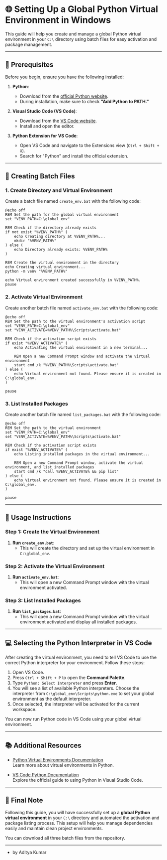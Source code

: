 # 🌐 **Setting Up a Global Python Virtual Environment in Windows**

This guide will help you create and manage a global Python virtual environment in your `C:\` directory using batch files for easy activation and package management.

---

## 🔧 **Prerequisites**

Before you begin, ensure you have the following installed:

1. **Python**:  
   - Download from the [official Python website](https://www.python.org/downloads/).  
   - During installation, make sure to check **"Add Python to PATH."**

2. **Visual Studio Code (VS Code)**:  
   - Download from the [VS Code website](https://code.visualstudio.com/).  
   - Install and open the editor.

3. **Python Extension for VS Code**:  
   - Open VS Code and navigate to the Extensions view (`Ctrl + Shift + X`).
   - Search for "Python" and install the official extension.

---

## 📜 **Creating Batch Files**

### **1. Create Directory and Virtual Environment**

Create a batch file named `create_env.bat` with the following code:

```batch
@echo off
REM Set the path for the global virtual environment
set "VENV_PATH=C:\global_env"

REM Check if the directory already exists
if not exist "%VENV_PATH%" (
    echo Creating directory at %VENV_PATH%...
    mkdir "%VENV_PATH%"
) else (
    echo Directory already exists: %VENV_PATH%
)

REM Create the virtual environment in the directory
echo Creating virtual environment...
python -m venv "%VENV_PATH%"

echo Virtual environment created successfully in %VENV_PATH%.
pause
```

### **2. Activate Virtual Environment**

Create another batch file named `activate_env.bat` with the following code:

```batch
@echo off
REM Set the path to the virtual environment's activation script
set "VENV_PATH=C:\global_env"
set "VENV_ACTIVATE=%VENV_PATH%\Scripts\activate.bat"

REM Check if the activation script exists
if exist "%VENV_ACTIVATE%" (
    echo Activating the virtual environment in a new terminal...

    REM Open a new Command Prompt window and activate the virtual environment
    start cmd /k "%VENV_PATH%\Scripts\activate.bat"
) else (
    echo Virtual environment not found. Please ensure it is created in C:\global_env.
)

pause
```

### **3. List Installed Packages**

Create another batch file named `list_packages.bat` with the following code:

```batch
@echo off
REM Set the path to the virtual environment
set "VENV_PATH=C:\global_env"
set "VENV_ACTIVATE=%VENV_PATH%\Scripts\activate.bat"

REM Check if the activation script exists
if exist "%VENV_ACTIVATE%" (
    echo Listing installed packages in the virtual environment...

    REM Open a new Command Prompt window, activate the virtual environment, and list installed packages
    start cmd /k "call %VENV_ACTIVATE% && pip list"
) else (
    echo Virtual environment not found. Please ensure it is created in C:\global_env.
)

pause
```

---

## 📝 **Usage Instructions**

### **Step 1: Create the Virtual Environment**

1. **Run `create_env.bat`**:
   - This will create the directory and set up the virtual environment in `C:\global_env`.

### **Step 2: Activate the Virtual Environment**

1. **Run `activate_env.bat`**:
   - This will open a new Command Prompt window with the virtual environment activated.

### **Step 3: List Installed Packages**

1. **Run `list_packages.bat`**:
   - This will open a new Command Prompt window with the virtual environment activated and display all installed packages.

---

## 💻 **Selecting the Python Interpreter in VS Code**

After creating the virtual environment, you need to tell VS Code to use the correct Python interpreter for your environment. Follow these steps:

1. Open VS Code.
2. Press `Ctrl + Shift + P` to open the **Command Palette**.
3. Type `Python: Select Interpreter` and press **Enter**.
4. You will see a list of available Python interpreters. Choose the interpreter from `C:\global_env\Scripts\python.exe` to set your global environment as the default interpreter.
5. Once selected, the interpreter will be activated for the current workspace.

You can now run Python code in VS Code using your global virtual environment.

---

## 📚 **Additional Resources**

- [Python Virtual Environments Documentation](https://docs.python.org/3/tutorial/venv.html)  
   Learn more about virtual environments in Python.

- [VS Code Python Documentation](https://code.visualstudio.com/docs/python/python-tutorial)  
   Explore the official guide to using Python in Visual Studio Code.

---

## 🎯 **Final Note**

Following this guide, you will have successfully set up a **global Python virtual environment** in your `C:\` directory and automated the activation and package listing process. This setup will help you manage dependencies easily and maintain clean project environments.

You can download all three batch files from the repository.

---

- by Aditya Kumar